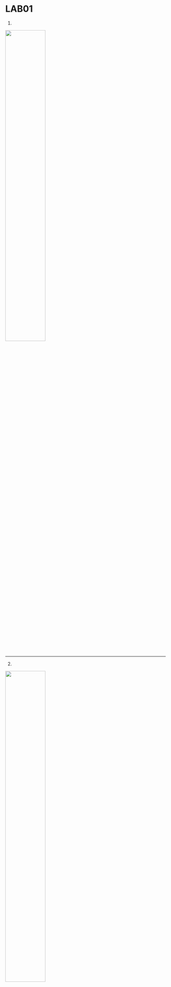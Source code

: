 # LAB01
1.
<img src="https://i.imgur.com/fp9sd4v.png" width="50%">

----

2.
<img src="https://i.imgur.com/elvOPzL.png" width="50%">

----

3.
<img src="https://i.imgur.com/tn5aqbH.png" width="50%">

----

4.
<img src="https://i.imgur.com/Q7P7PwQ.png" width="50%">

----

5.
<img src="https://i.imgur.com/wa2lQow.png" width="50%">

----

# LAB02

1.
<img src="https://i.imgur.com/54klaEi.png" width="100%">

----

2.
<img src="https://i.imgur.com/oKAXeL0.png" width="100%">

----

3.
<img src="https://i.imgur.com/StDgdtJ.png" width="100%">

----

4.
<img src="https://i.imgur.com/IG1PJax.png" width="100%">

----

5.
<img src="https://i.imgur.com/tHZHeEf.png" width="100%">

----

# LAB03

1. Za pomocą znaczników CSS utwórz poniższą listę.
Nie zmieniaj struktury HTML.

```HTML
<ol>
<li class="b">b</li>
<li class="a">a</li>
<li class="x">x</li>
<li class="b">b</li>
<li class="b">b</li>
</ol>
```
<img src="https://i.imgur.com/N1f7cWW.png" width="100%">

----

2. Korzystając z języka znaczników HTML utwórz dokument, który będzie zawierał:
- Nagłówek h2 z z dowolną zawartością
- 4 akapity z tekstem Lorem ipsum o długości 20 słów każdy.

Następnie korzystając z kaskadowych arkuszy stylów wykonaj następujące zadania:
- Tekst nagłówka powinien być zapisany kursywą, podkreślony i wycentrowany.
- Tekst we wszystkich akapitach powinien być wyjustowany.
- Dla trzech ostatnich słów akapitu pierwszego dodaj klasę strong i opisz ją tak, aby tekst w niej był pogrubiony.
- Dla drugiego akapitu dodaj klasę second i dodaj dowolny odstęp pomiędzy literami, słowami i liniami. Dodatkowo nadpisz styl z punktu drugiego, aby tekst był wyrównany do lewej.
- Dodaj dla ostatniego akapitu klasę last i odwołując się do niej opisz tekst tak, aby był wielkości 1.5em oraz był koloru czerwonego. Sprawdź, jak prezentuje się strona, jeżeli zmniejszysz okno przeglądarki.

----

3. W oparciu o plik zadanie.html
Wykonaj następujące polecenia:
- Ustaw tło nagłówka jako białe z 50% przezroczystością (R:255, G:255, B:255, .5), tak aby widoczna była podpowiedź koloru tła.
- Nadaj odwiedzanym linkom kolor stonowanego fioletu (#937393).
- Ustaw nagłówek h1 na fioletowy (R:153, G:51, B:153 lub #993399)
- Nagłówki h2 nadaj jasnobrązowym kolorom (R:204, G:102, B:0, #cc6600 lub #c60).
- Ustaw tło całej strony na jasnozielone (R:210, G:220, B:157 lub #d2dc9d).
- Napisz regułę, która sprawia, że łącza są tak samo fioletowe jak h1 (nr 939).
- Gdy kursor myszy znajdzie się nad łączami, zmień kolor tekstu na jaśniejszy fioletowy (#c700f2) i dodaj biały kolor tła (#fff). Użyj tych samych zasad stylu, gdy linki są aktywne.
- Podczas klikania myszą (lub dotykania urządzenia dotykowego) dodaj biały kolor tła i spraw, aby tekst zmienił kolor na jaskrawofioletowy (#ff00ff).
- Jako obraz tła ustaw kapibarę
- W regule nagłówka dodaj obraz marchewki i ustaw go tak, aby powtarzał się tylko w poziomie.

----

# LAB04

1.
<img src="https://i.imgur.com/Mr0TUll.png" width="100%">

----

2.
<img src="https://i.imgur.com/A3Gsco0.png" width="100%">

----

3.
<img src="https://i.imgur.com/yO4Ceig.png" width="100%">

----

4. 
<img src="https://i.imgur.com/N9IbxjD.png" width="100%">
- Pierwsze dwa prostokąty mają zostać w miejscu. Trzeci prostokąt ma wędrować wraz ze scrollowaniem strony.

----

5.
<img src="https://i.imgur.com/q2NHT15.png" width="100%">

----

# LAB05

1.
<img src="https://i.imgur.com/e0gCpnG.png" width="100%">

----

2.
<img src="https://i.imgur.com/wDYeptT.png" width="100%">

----

3.
<img src="https://i.imgur.com/qasxeK6.png" width="100%">

----

4.
<img src="https://i.imgur.com/wiqGbjk.png" width="50%">

----

5.
<img src="https://i.imgur.com/48CmtJU.png" width="100%">

----

6.
<img src="https://i.imgur.com/HfRGkSQ.png" width="100%">

----

# LAB06

1. Wyświetl "Hello World x!" gdzie x to liczba od 1-10. Czyli wypisz ten napis 10 razy.

----

2. Wyświetl następującą tabelę, zawierającą potęgowanie liczb od 1 do 10, i potęg od 2 do 10. (nie przejmuj się htmlem, to mogą być "gołe" elementy).
<img src="https://i.imgur.com/cJIeAx2.png" width="100%">

----

3.Napisz funkcję, która przekonwertuje stopy na metry. Pobierz od użytkownika wartość i wyświetl wynik.

----

4. Napisz funkcję, która obliczy objętość cylindra na podstawie podanego promienia i podanej wysokości. Pobierz od użytkownika wartość i wyświetl wynik.

----

5. Napisz funkcję, która policzy spółgłoski w stringu. Pobierz od użytkownika wartość i wyświetl wynik.

----

6. Wyświetl listę (<ul> z elementami <li> w dokumencie html zawierającą parzyste liczby od 2 do 20.

----

7. Używając PHP, wyświetl napis zawierający dzisiejszą datę i dzień, np. “Witaj! Dziś jest piątek, 12/04/2024.”

----

8. Napisz funkcję pt. `KapibaraJeMarchewke`, która z 60% prawdopodobieństwiem zwróci true. Następnie umieść na stronie obrazek kapibary, i, jeżeli funkcja zwróci false, umieść obrazek marchewki. (marchewki nie ma jeżeli funkcja zwróci true. Może też być obrazek nadgryzionej marchewki)

----

9.Przygotuj 9 obrazków kapibar. Napisz skrypt php, który wyświetli na stronie losowe 3 z nich.

----

10. Napisz funkcję sprawdzającą czy podany string spełnia wymagania hasła. Wymagania to:
- musi mieć przynajmniej 8 znaków
- musi składa się tylko z cyfr i liter
- musi mieć przynajmniej 2 cyfry

----

11. Wyświetl na stronie tabelkę htmlową przeliczającą celsjusze na fahrenheity. Ma mieć ona dwie podwójne kolumny i być ostylowana (dowolnie). Rysunek poglądowy:
<img src="https://i.imgur.com/obxvAIP.png" width="100%">

----

12. Wyświetl na stronie kształt. (przyda się `border-radius` w css). Zależnie od tego, jaka minuta jest na zegarze, niech ten kształt ma inny kolor. Przygotuj 3 warianty.

----

# LAB07

1. Napisz skrypt w języku PHP, który pobierze od użytkownika tablicę liczb, a następnie pozycję n z tej tablicy.

Wynikiem działania programu ma być tablica, gdzie na n-tej pozycji znajdzie się znak $. Tablica ma być "rozepchnięta".

W przypadku błędnego parametru n, program ma wyświetlić komunikat BŁĄD.

----

2. Napisz skrypt w języku PHP, który pobierze liczby w postaci ósemkowej (podane przez użytkownika), a następnie wypisze ich odpowiednie wartości w postaci szesnastkowej.

----

3. Utwórz plik `file.php` w którym umieścisz stronę HTML z wyświetlonym twoim imieniem i nazwiskiem. Następnie plik ten umieść na serwerze szuflandia (http://szuflandia.pjwstk.edu.pl). Sprawdź, czy strona działa pod adresem: http://szuflandia.pjwstk.edu.pl/~s30284

----

4. Stwórz stronę internetową z kalkulatorem zbiorów, która będzie umożliwiała użytkownikowi wprowadzenie dwóch zestawów liczbowych oraz wybór operacji do wykonania na tych zbiorach. (Suma, różnica, część wspólna). Strona powinna być napisana z wykorzystaniem PHP, HTML oraz CSS. Jej wygląd powinien wyglądać następująco:
<img src="https://i.imgur.com/pslMxRb.png" width="50%">

----

5. Napisz skrypt realizujący kalkulator prosty i kalkulator zaawansowany. Kalkulator prosty ma obliczać następujące działania:
- Dodawanie
- Odejmowanie
- Mnożenie
- Dzielenie

Kalkulator zaawansowany ma obliczać następujące działania:
- Cosinus
- Sinus
- Tangens
- Binarne na dziesiętne
- Dziesiętne na binarne
- Dziesiętne na szesnastkowe
- Szesnastkowe na dziesiętne

Pola powinny przechodzić walidację. Program może wyglądać następująco.
<img src="https://i.imgur.com/mSDQcq9.png" width="50%">

----

6. Aby obliczyć datę Wielkanocy dla podanego roku, należy zastosować poniższy algorytm.

```
Jeżeli podany rok mieści się w granicach od 1 do 1582, to x = 15, y = 6;

Jeżeli podany rok mieści się w granicach od 1583 do

1699, to x = 22, y = 2;

Jeżeli podany rok mieści się w granicach od 1700 do 1799, to x = 23, y = 3;

Jeżeli podany rok mieści się w granicach od 1800 do 1899, to x = 23, y = 4;

Jeżeli podany rok mieści się w granicach od 1900 do 2099, to x = 24, y = 5;

Jeżeli podany rok mieści się w granicach od 2100 do 2199, to x = 24, y = 6;

W przeciwnym wypadku, wyświetl „Nieprawidłowy rok” i zakończ procedurę.

a = reszta z dzielenia roku r przez 19;

b = reszta z dzielenia roku r przez 4;

c = reszta z dzielenia roku r przez 7;

d = reszta z dzielenia (19 * a + x) przez 30;

e = reszta z dzielenia (2 * b + 4 * c + 6 * d + y) przez 7;

Jeżeli e = 6 i d = 29, to Wielkanoc przypada 26 kwietnia;

Jeżeli e = 6 i d = 28 i ((11 * x + 11) mod 30 < 19), to Wielkanoc przypada 18 kwietnia;

Jeżeli (d + e) < 10, to Wielkanoc = (22 + d + e) marca;

Jeżeli (d + e) > 9, to Wielkanoc = (d + e - 9) kwietnia;
```

Twoim zadaniem jest stworzenie formularza, który umożliwi użytkownikowi wprowadzenie roku, a następnie, po przesłaniu formularza, wyświetli obliczoną datę Wielkanocy. Formularz ten powinien być stylizowany za pomocą CSS, w celu zapewnienia czytelności i atrakcyjności wizualnej.

Napisz skrypt obliczający datę Wielkanocy dla podanego roku i upewnij się, że strona przechodzi walidację. Poniżej znajduje się przykład, jak może wyglądać gotowy formularz:
<img src="https://i.imgur.com/7PW967d.png" width="100%">

----

7. Stwórz formularz kontaktowy, zawierający pola: imię i nazwisko, email, telefon, temat do wyboru z listy, treść wiadomości, grupę checkboxów z pytaniem i dwoma opcjami oraz grupę radiobuttonów z pytaniem i dwoma opcjami. Wszystkie pola muszą być walidowane po stronie serwera. Formularz powinien być estetycznie ostylowany przy użyciu CSS (patrz rysunek poniżej), a po przesłaniu danych, wszystkie wprowadzone informacje mają być wyświetlane w postaci nieuporządkowanej listy.

Pola mają mieć walidację po stronie serwera (wszystkie pola powinny być wymagane, a w przypadku telefonu kontaktowego oraz adresu email powinno być wyrażone odpowiednim wyrażeniem regularnym).

<img src="https://i.imgur.com/cSIOoBD.png" width="50%">

----

# LAB08

1. Stwórz aplikację webową, która pozwoli użytkownikowi na wykonanie różnych operacji na ciągach znaków. Aplikacja powinna być napisana w PHP i stylizowana przy użyciu CSS.
- Interfejs użytkownika:
  - Prosty formularz z polem tekstowym, w którym użytkownik może wprowadzić dowolny ciąg znaków.

- Lista rozwijana (dropdown) zawierająca różne operacje do wyboru na ciągach znaków, takie jak:
  - Odwrócenie ciągu znaków.
  - Zamiana wszystkich liter na wielkie.
  - Zamiana wszystkich liter na małe.
  - Liczenie liczby znaków.
  - Usuwanie białych znaków z początku i końca ciągu.

- Przycisk „Wykonaj”, który przetwarza wprowadzone dane i wykonuje wybraną operację.

- Logika backendowa:
  - Obsługa formularza i wykonywanie operacji na ciągach znaków za pomocą wbudowanych funkcji PHP takich jak strrev(), strtoupper(), strtolower(), strlen() i trim().
  - Wyświetlanie wyników: Wyniki powinny być wyświetlane na tej samej stronie poniżej formularza. Odpowiednie wiadomości błędów, gdy dane wejściowe są puste lub nieprawidłowe.

Podglądowy wynik strony (zwróć uwagę na stylizację)
<img src="https://i.imgur.com/ORHzIyK.png" width="100%">

----

2. Stwórz aplikację webową, która umożliwia zaawansowaną analizę i transformację ciągów znaków. Aplikacja powinna wykorzystywać bardziej złożone techniki programowania w PHP, takie jak ekstracja słów oraz algorytmy sortowania.
- Interfejs użytkownika:
  - Formularz z polem tekstowym dla użytkownika do wprowadzenia ciągu znaków.
  - Lista rozwijana z opcjami zaawansowanych operacji tekstowych, w tym:
  - Ekstrakcja unikalnych słów i ich częstotliwość występowania.
  - Sortowanie alfabetyczne słów w ciągu z opcją rosnąco i malejąco.
  - Dodatkowe pola i opcje, które umożliwią użytkownikowi dostosowanie wykonania operacji (np. wybór sposobu sortowania).

- Logika backendowa:
  - Implementacja zaawansowanych funkcji PHP do manipulacji i analizy ciągów znaków.
  - Zastosowanie funkcji sortowania w PHP, możliwe zaimplementowanie własnego algorytmu sortującego dla specjalnych przypadków (implementacja za dodatkowe punkty).

- Wyświetlanie wyników:
  - Wyniki operacji powinny być wyświetlane na tej samej stronie poniżej formularza.
  - Implementacja czytelnych i informatywnych wyników, które będą mogły zawierać tabele, listy czy wykresy (w zależności od rodzaju operacji).

Podglądowy wynik strony (zwróć uwagę na stylizację)
<img src="https://i.imgur.com/oIwodP7.png" width="100%">

----

3. Stwórz aplikację webową, która umożliwi zaawansowaną analizę i przetwarzanie tekstu za pomocą wyrażeń regularnych w PHP. Aplikacja powinna umożliwiać użytkownikom przeszukiwanie, ekstrakcję, zamianę i walidację tekstu na podstawie różnych wzorców regex.

- Interfejs użytkownika:
  - Formularz z polem tekstowym, w którym użytkownik może wprowadzić tekst do analizy.
  - Drugie pole tekstowe do wprowadzenia wzorca regex.
  - Lista rozwijana zawierająca operacje do wyboru, które można wykonać przy użyciu wyrażeń regularnych:
      - Znajdowanie wszystkich wystąpień wzorca (Match).
      - Znajdowanie i wyświetlanie pozycji wystąpień wzorca (Match Positions).
      - Zamiana wyrażeń pasujących do wzorca na inny ciąg znaków (Replace).
      - Sprawdzanie, czy tekst pasuje do wzorca (Validate).

- Pole tekstowe do wprowadzenia ciągu zamiany (wyświetlane tylko gdy wybrana jest opcja zamiany).
- Przycisk „Wykonaj”, który przetwarza dane i wykonuje wybraną operację.

- Logika backendowa:
  - Obsługa formularza i wykonanie odpowiednich operacji na ciągach znaków z wykorzystaniem wyrażeń regularnych.
  - Użycie funkcji `preg_match_all()`, `preg_replace()`, i `preg_match()` do obsługi różnych operacji regex.

- Wyświetlanie wyników:
  - Wyniki operacji powinny być wyświetlane na tej samej stronie poniżej formularza.
      - W przypadku operacji zamiany, wyświetl zmieniony tekst.
      - W przypadku operacji matchowania, wyświetl wszystkie znalezione wystąpienia oraz ich pozycje.

Podglądowy wynik strony (zwróć uwagę na stylizację)
<img src="https://i.imgur.com/wt94Ykm.png" width="100%">

----

# LAB09

1. Utwórz stronę internetową, która będzie zawierać formularz do wprowadzania nazwy pliku lub katalogu. Po przesłaniu formularza strona ma wyświetlić rozmiar danego pliku lub sumę rozmiarów plików w katalogu w bajtach, megabajtach oraz gigabajtach. W przypadku braku pliku lub katalogu, powinien zostać wyświetlony komunikat o braku.
Wytyczne:
- Formularz składający się z pola do wprowadzenia tekstu oraz przycisku "Wyślij".
- Skrypt PHP analizujący rozmiar pliku lub katalogu na serwerze.
- Wyświetlanie informacji o rozmiarze lub komunikatu o błędzie.

Podglądowy wynik strony (zwróć uwagę na stylizację)
<img src="https://i.imgur.com/4YKSqR9.png" width="100%">

----

2. Stwórz stronę internetową, która będzie zapisywać i wyświetlać liczbę odwiedzin. Licznik odwiedzin ma być przechowywany w pliku tekstowym licznik.txt. Strona powinna także oferować funkcjonalność resetowania licznika za pomocą przycisku.
Wytyczne:
- Każde odświeżenie strony powinno zwiększać licznik odwiedzin zapisany w pliku licznik.txt.
- Przycisk resetowania licznika powinien umożliwić jego zerowanie.

Podglądowy wynik strony (zwróć uwagę na stylizację)

<img src="https://i.imgur.com/0kEu4za.png" width="50%">

----

3. Stwórz stronę internetową, która będzie zawierała dwa formularze:
- Formularz obliczania wieku i czasu lokalnego:
  - Przyjmuje datę urodzenia użytkownika w formacie "d-m-Y" i strefę czasową (np. "Europe/Warsaw").
  - Po wysłaniu formularza, strona oblicza wiek użytkownika oraz wyświetla aktualny czas lokalny dla podanej strefy czasowej.

- Formularz obliczania dni roboczych:
  - Przyjmuje dwie daty w formacie "d-m-Y".
  - Oblicza, ile dni roboczych (od poniedziałku do piątku) znajduje się między tymi datami.

Podglądowy wynik strony (zwróć uwagę na stylizację)
<img src="https://i.imgur.com/Yh06PPU.png" width="100%">

----

4. Stworzyć stronę internetową z formularzem do zbierania opinii użytkowników. Strona powinna umożliwiać nie tylko dodawanie nowych opinii, ale także wyświetlanie wszystkich zapisanych opinii, ich edycję oraz usuwanie. Opinie powinny być zapisywane w pliku tekstowym.
Funkcjonalności:
- Formularz do wprowadzania i wysyłania nowych opinii.
- Wyświetlanie listy wszystkich zapisanych opinii.
- Możliwość usuwania każdej z opinii.
- Przycisk do resetowania wszystkich opinii (czyszczenie pliku).
- Opinie powinny mieć datę umieszczenia

<img src="https://i.imgur.com/WIUFrSF.png" width="50%">

----

